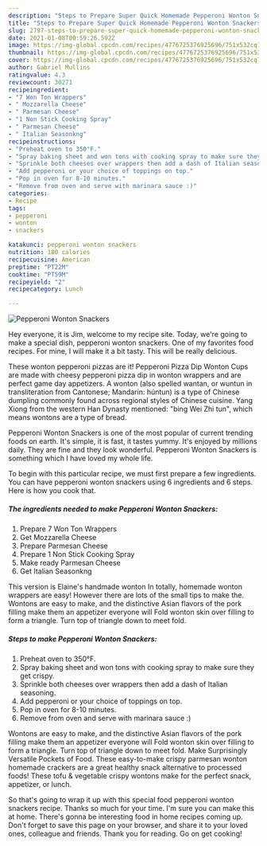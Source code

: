 ```yaml
---
description: "Steps to Prepare Super Quick Homemade Pepperoni Wonton Snackers"
title: "Steps to Prepare Super Quick Homemade Pepperoni Wonton Snackers"
slug: 2797-steps-to-prepare-super-quick-homemade-pepperoni-wonton-snackers
date: 2021-01-08T00:59:26.592Z
image: https://img-global.cpcdn.com/recipes/4776725376925696/751x532cq70/pepperoni-wonton-snackers-recipe-main-photo.jpg
thumbnail: https://img-global.cpcdn.com/recipes/4776725376925696/751x532cq70/pepperoni-wonton-snackers-recipe-main-photo.jpg
cover: https://img-global.cpcdn.com/recipes/4776725376925696/751x532cq70/pepperoni-wonton-snackers-recipe-main-photo.jpg
author: Gabriel Mullins
ratingvalue: 4.3
reviewcount: 30271
recipeingredient:
- "7 Won Ton Wrappers"
- " Mozzarella Cheese"
- " Parmesan Cheese"
- "1 Non Stick Cooking Spray"
- " Parmesan Cheese"
- " Italian Seasonkng"
recipeinstructions:
- "Preheat oven to 350°F."
- "Spray baking sheet and won tons with cooking spray to make sure they get crispy."
- "Sprinkle both cheeses over wrappers then add a dash of Italian seasoning."
- "Add pepperoni or your choice of toppings on top."
- "Pop in oven for 8-10 minutes."
- "Remove from oven and serve with marinara sauce :)"
categories:
- Recipe
tags:
- pepperoni
- wonton
- snackers

katakunci: pepperoni wonton snackers 
nutrition: 180 calories
recipecuisine: American
preptime: "PT22M"
cooktime: "PT59M"
recipeyield: "2"
recipecategory: Lunch

---
```



![Pepperoni Wonton Snackers](https://img-global.cpcdn.com/recipes/4776725376925696/751x532cq70/pepperoni-wonton-snackers-recipe-main-photo.jpg)

Hey everyone, it is Jim, welcome to my recipe site. Today, we're going to make a special dish, pepperoni wonton snackers. One of my favorites food recipes. For mine, I will make it a bit tasty. This will be really delicious.

These wonton pepperoni pizzas are it! Pepperoni Pizza Dip Wonton Cups are made with cheesy pepperoni pizza dip in wonton wrappers and are perfect game day appetizers. A wonton (also spelled wantan, or wuntun in transliteration from Cantonese; Mandarin: húntun) is a type of Chinese dumpling commonly found across regional styles of Chinese cuisine. Yang Xiong from the western Han Dynasty mentioned: &#34;bing Wei Zhi tun&#34;, which means wontons are a type of bread.

Pepperoni Wonton Snackers is one of the most popular of current trending foods on earth. It's simple, it is fast, it tastes yummy. It's enjoyed by millions daily. They are fine and they look wonderful. Pepperoni Wonton Snackers is something which I have loved my whole life.


To begin with this particular recipe, we must first prepare a few ingredients. You can have pepperoni wonton snackers using 6 ingredients and 6 steps. Here is how you cook that.

<!--inarticleads1-->

##### The ingredients needed to make Pepperoni Wonton Snackers:

1. Prepare 7 Won Ton Wrappers
1. Get  Mozzarella Cheese
1. Prepare  Parmesan Cheese
1. Prepare 1 Non Stick Cooking Spray
1. Make ready  Parmesan Cheese
1. Get  Italian Seasonkng


This version is Elaine&#39;s handmade wonton In totally, homemade wonton wrappers are easy! However there are lots of the small tips to make the. Wontons are easy to make, and the distinctive Asian flavors of the pork filling make them an appetizer everyone will Fold wonton skin over filling to form a triangle. Turn top of triangle down to meet fold. 

<!--inarticleads2-->

##### Steps to make Pepperoni Wonton Snackers:

1. Preheat oven to 350°F.
1. Spray baking sheet and won tons with cooking spray to make sure they get crispy.
1. Sprinkle both cheeses over wrappers then add a dash of Italian seasoning.
1. Add pepperoni or your choice of toppings on top.
1. Pop in oven for 8-10 minutes.
1. Remove from oven and serve with marinara sauce :)


Wontons are easy to make, and the distinctive Asian flavors of the pork filling make them an appetizer everyone will Fold wonton skin over filling to form a triangle. Turn top of triangle down to meet fold. Make Surprisingly Versatile Pockets of Food. These easy-to-make crispy parmesan wonton homemade crackers are a great healthy snack alternative to processed foods! These tofu &amp; vegetable crispy wontons make for the perfect snack, appetizer, or lunch. 

So that's going to wrap it up with this special food pepperoni wonton snackers recipe. Thanks so much for your time. I'm sure you can make this at home. There's gonna be interesting food in home recipes coming up. Don't forget to save this page on your browser, and share it to your loved ones, colleague and friends. Thank you for reading. Go on get cooking!
